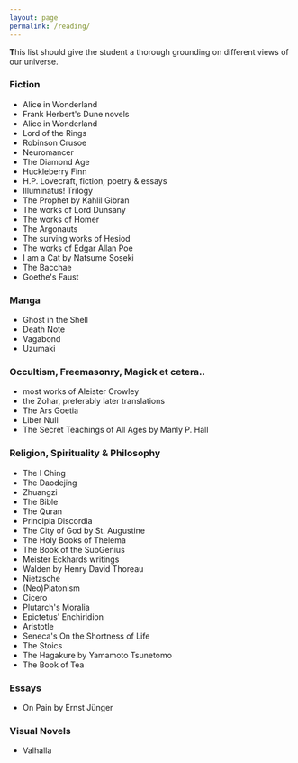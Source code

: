 ```yaml
---
layout: page
permalink: /reading/
---
```


**T**his list should give the student a thorough grounding on different views of our universe.

### Fiction

* Alice in Wonderland
* Frank Herbert's Dune novels
* Alice in Wonderland
* Lord of the Rings
* Robinson Crusoe
* Neuromancer
* The Diamond Age
* Huckleberry Finn
* H.P. Lovecraft, fiction, poetry & essays
* Illuminatus! Trilogy
* The Prophet by Kahlil Gibran
* The works of Lord Dunsany
* The works of Homer
* The Argonauts
* The surving works of Hesiod
* The works of Edgar Allan Poe
* I am a Cat by Natsume Soseki
* The Bacchae
* Goethe's Faust

### Manga

* Ghost in the Shell
* Death Note
* Vagabond
* Uzumaki

### Occultism, Freemasonry, Magick et cetera..

* most works of Aleister Crowley
* the Zohar, preferably later translations
* The Ars Goetia
* Liber Null
* The Secret Teachings of All Ages by Manly P. Hall

### Religion, Spirituality & Philosophy

* The I Ching 
* The Daodejing
* Zhuangzi
* The Bible
* The Quran
* Principia Discordia
* The City of God by St. Augustine
* The Holy Books of Thelema
* The Book of the SubGenius
* Meister Eckhards writings
* Walden by Henry David Thoreau
* Nietzsche
* (Neo)Platonism
* Cicero
* Plutarch's Moralia
* Epictetus' Enchiridion
* Aristotle
* Seneca's On the Shortness of Life
* The Stoics
* The Hagakure by Yamamoto Tsunetomo
* The Book of Tea

### Essays

* On Pain by Ernst Jünger

### Visual Novels

* Valhalla